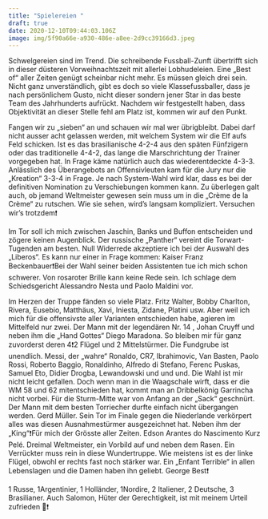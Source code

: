 ```yaml
---
title: "Spielereien "
draft: true
date: 2020-12-10T09:44:03.106Z
image: img/5f90a66e-a930-486e-a8ee-2d9cc39166d3.jpeg
---
```

Schwelgereien sind im Trend. Die schreibende Fussball-Zunft übertrifft sich in dieser düsteren Vorweihnachtszeit mit allerlei Lobhudeleien. Eine „Best of“ aller Zeiten genügt scheinbar nicht mehr. Es müssen gleich drei sein. Nicht ganz unverständlich,  gibt es doch so viele Klassefussballer, dass je nach persönlichem Gusto, nicht dieser sondern jener Star in das beste Team des Jahrhunderts aufrückt. Nachdem wir festgestellt haben, dass Objektivität an dieser Stelle fehl am Platz ist, kommen wir auf den Punkt.

Fangen wir zu „sieben“ an und schauen wir mal wer übrigbleibt. Dabei darf nicht ausser acht gelassen werden, mit welchem System wir die Elf aufs Feld schicken. Ist es das brasilianische 4-2-4 aus den späten Fünfzigern oder das traditionelle 4-4-2, das lange die Marschrichtung der Trainer vorgegeben hat. In Frage käme natürlich auch das wiederentdeckte 4-3-3. Anlässlich des Überangebots an Offensivleuten kam für die Jury nur die „Kreation“ 3-3-4 in Frage. Je nach System-Wahl wird klar, dass es bei der definitiven Nomination zu Verschiebungen kommen kann. Zu überlegen galt auch, ob jemand Weltmeister gewesen sein muss um in die „Crème de la Crème“ zu rutschen. Wie sie sehen, wird’s langsam kompliziert. Versuchen wir’s trotzdem❗️

Im Tor soll ich mich zwischen Jaschin, Banks und Buffon entscheiden und zögere keinen Augenblick. Der russische „Panther“ vereint die Torwart-Tugenden am besten. Null Widerrede akzeptiere ich bei der Auswahl des „Liberos“. Es kann nur einer in Frage kommen: Kaiser Franz Beckenbauer❗️Bei der Wahl seiner beiden Assistenten tue ich mich schon schwerer. Von rosaroter Brille kann keine Rede sein. Ich schlage dem Schiedsgericht Alessandro Nesta und Paolo Maldini vor. 

Im Herzen der Truppe fänden so viele Platz. Fritz Walter, Bobby Charlton, Rivera, Eusebio, Matthäus, Xavi, Iniesta, Zidane, Platini usw. Aber weil ich mich für die offensivste aller Varianten entschieden habe, agieren im Mittelfeld nur zwei. Der Mann mit der legendären Nr. 14 , Johan Cruyff und neben ihm die „Hand Gottes“ Diego Maradona. So bleiben mir für ganz zuvorderst deren 4❗️2 Flügel und 2 Mittelstürmer. Die Fundgrube ist unendlich. Messi, der „wahre“ Ronaldo, CR7, Ibrahimovic, Van Basten, Paolo Rossi, Roberto Baggio, Ronaldinho, Alfredo di Stefano, Ferenc Puskas, Samuel Eto, Didier Drogba, Lewandowski und und und. Die Wahl ist mir nicht leicht gefallen. Doch wenn man in die Waagschale wirft, dass er die WM 58 und 62 mitentschieden hat, kommt man an Dribbelkönig Garrincha nicht vorbei. Für die Sturm-Mitte war von Anfang an der „Sack“ geschnürt. Der Mann mit dem besten Torriecher durfte einfach nicht übergangen werden. Gerd Müller. Sein Tor im Finale gegen die Niederlande verkörpert alles was diesen Ausnahmestürmer ausgezeichnet hat. Neben ihm der „King“❗️Für mich der Grösste aller Zeiten. Edson Arantes do Nascimento Kurz Pelé. Dreimal Weltmeister, ein Vorbild auf und neben dem Rasen. Ein Verrückter muss rein in diese Wundertruppe. Wie meistens ist es der linke Flügel, obwohl er rechts fast noch stärker war. Ein „Enfant Terrible“ in allen Lebenslagen und die Damen haben ihn geliebt. George Best❗️

1 Russe, 1Argentinier, 1 Holländer, 1Nordire, 2 Italiener, 2 Deutsche, 3 Brasilianer. Auch Salomon, Hüter der Gerechtigkeit, ist mit meinem Urteil zufrieden 🙈❗️